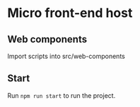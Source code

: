 # Micro front-end host 

## Web components

Import scripts into src/web-components

## Start

Run `npm run start` to run the project.


